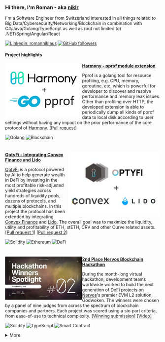 ### Hi there, I'm Roman - aka [niklr](https://github.com/niklr)

I'm a Software Engineer from Switzerland interested in all things related to Big Data/Cybersecurity/Networking/Blockchain in combination with C#/Java/Golang/TypeScript as well as (but not limited to) .NET/Spring/Angular/React

[![Linkedin: romanniklaus](https://img.shields.io/badge/-romanniklaus-blue?style=flat-square&logo=Linkedin&logoColor=white&link=https://www.linkedin.com/in/romanniklaus/)](https://www.linkedin.com/in/romanniklaus/)
[![GitHub followers](https://img.shields.io/github/followers/niklr?label=Follow&style=social)](https://github.com/niklr)

#### Project highlights

<p>
  <a href="https://github.com/harmony-one/harmony/pull/3773" target="_blank"><img width="250" align="left" src="/assets/banner_harmony.jpg"></a>
</p>
 
**[Harmony - pprof module extension](https://github.com/harmony-one/harmony/pull/3773)**

Pprof is a golang tool for resource profiling, e.g. CPU, memory, goroutine, etc, which is powerful for developer to discover and resolve performance and memory leak issues. Other than profiling over HTTP, the developed extension is able to periodically dump all kinds of pprof data to local disk according to user settings without having any impact on the prior performance of the core protocol of [Harmony](https://www.harmony.one/). [[Pull request]](https://github.com/harmony-one/harmony/pull/3773)

![Golang](https://img.shields.io/badge/-Golang-lightgrey?&logo=Go)
![Blockchain](https://img.shields.io/badge/-Blockchain-lightgrey)

#

<p>
  <a href="https://github.com/Opty-Fi/defi-adapters/pull/1" target="_blank"><img width="300" align="right" src="/assets/banner_optyfi.jpg"></a>
</p>

**[OptyFi - Integrating Convex Finance and Lido](https://github.com/Opty-Fi/defi-adapters/pull/1)**

[OptyFi](https://opty.fi/) is a protocol powered by AI to help generate wealth in DeFi by investing in the most profitable risk-adjusted yield strategies across hundreds of liquidity pools, dozens of protocols, and multiple blockchains. In this project the protocol has been extended by integrating [Convex Finance](https://www.convexfinance.com/) and [Lido](https://lido.fi/). The overall goal was to maximize the liquidity, utility and profitability of ETH, stETH, CRV and other Curve related assets. [[Pull request 1]](https://github.com/Opty-Fi/defi-adapters/pull/1) [[Pull request 2]](https://github.com/Opty-Fi/defi-adapters/pull/9)

![Solidity](https://img.shields.io/badge/-Solidity-lightgrey?&logo=Solidity)
![Ethereum](https://img.shields.io/badge/-Ethereum-lightgrey?&logo=Ethereum)
![DeFi](https://img.shields.io/badge/-DeFi-lightgrey)

#

<p>
  <a href="https://www.nervos.org/blog/nervos-gitcoin-hackathon-winners-announced" target="_blank"><img width="250" align="left" src="/assets/banner_nervos.jpg"></a>
</p>

**[2nd Place Nervos Blockchain Hackathon](https://www.nervos.org/blog/nervos-gitcoin-hackathon-winners-announced)**

During the month-long virtual hackathon, development teams worldwide worked to build the next generation of DeFi projects on [Nervos](https://www.nervos.org)'s premier EVM L2 solution, Godwoken. The winners were chosen by a panel of nine judges from across the spectrum of blockchain companies and partners. Each project was scored using a six-part criteria, from ease-of-use to technical complexity. [[Winning submission]](https://github.com/niklr/crowdmint) [[Video]](https://www.youtube.com/watch?v=s-3PJrl0gQQ)

![Solidity](https://img.shields.io/badge/-Solidity-lightgrey?&logo=Solidity)
![TypeScript](https://img.shields.io/badge/-TypeScript-lightgrey?&logo=TypeScript)
![Smart Contract](https://img.shields.io/badge/-Smart%20Contract-lightgrey)

<details>
  <summary>More</summary>

  #

  <p>
    <a href="https://twitter.com/hoprnet/status/1400025895428149251" target="_blank"><img width="250" align="right" src="/assets/banner_hopr.jpg"></a>
  </p>  

  **[HOPR - Token Transfers Network Graph](https://twitter.com/hoprnet/status/1400025895428149251)**

  The [HOPR protocol](https://hoprnet.org) provides network-level and metadata privacy for every kind of data exchange. A mixnet protects the identity of both sender and recipient by routing data via multiple intermediate relay hops that mix traffic. The developed project enables users to gain a bird view on the HOPR token transfers on [Ethereum](https://ethereum.org) and [xDai chain](https://www.xdaichain.com/). It visualizes the life-cycle (provenance) in a network graph: a. Minting b. Transfer c. Burning. [[Bounty]](https://gitcoin.co/issue/hoprnet/hopr-analytics/9/100025648) [[Project]](https://github.com/niklr/hopr-network-graph) [[Video]](https://www.youtube.com/watch?v=hRV_Ln6DlwE)

  ![Ethereum](https://img.shields.io/badge/-Ethereum-lightgrey?&logo=Ethereum)
  ![Angular](https://img.shields.io/badge/-Angular-lightgrey?&logo=Angular)
  ![Data Analytics](https://img.shields.io/badge/-Data%20Analytics-lightgrey)
  ![Visualization](https://img.shields.io/badge/-Visualization-lightgrey)

  #

  <p>
    <a href="https://github.com/wearekickback/contracts/pull/76" target="_blank"><img width="250" align="left" src="/assets/banner_kickback.jpg"></a>
  </p>

  **[Kickback - Turn registration into NFT](https://github.com/wearekickback/contracts/pull/76)**

  Kickback is one of the oldest Ethereum dApps still in active use. Kickback is an event attendee management platform which reduces no-shows at events and launched in September 2016. In this project the existing Solidity smart contracts have been modified to mint a Non-Fungible Token (NFT) during the registration process. The solution is deployed on multiple chains such as [Ethereum](https://ethereum.org), [xDai](https://www.xdaichain.com/) and [Polygon](https://polygon.technology/). [[Pull request]](https://github.com/wearekickback/contracts/pull/76)

  ![Solidity](https://img.shields.io/badge/-Solidity-lightgrey?&logo=Solidity)
  ![Polygon](https://img.shields.io/badge/-Polygon-lightgrey)
  ![NFT](https://img.shields.io/badge/-NFT-lightgrey)
  ![Smart Contract](https://img.shields.io/badge/-Smart%20Contract-lightgrey)

  #

  <p>
    <a href="https://github.com/golemfactory/yagna/issues/1457" target="_blank"><img width="250" align="right" src="/assets/banner_golem.jpg"></a>
  </p>

  **[Golem - Full-text Search Engine](https://github.com/golemfactory/yagna/issues/1457)**

  [Golem Network](https://www.golem.network/) is an accessible, reliable, open access and censorship-resistant protocol, democratizing access to digital resources and connecting users through a flexible, open-source platform. The goal of this project was to build a full-text search service on Golem. The service allows its users to perform search queries over a corpus of documents submitted by the requestor during deployment. [[Bounty]](https://gitcoin.co/issue/golemfactory/yagna/1457/100026045) [[Project]](https://github.com/niklr/golem-fulltext-search)

  ![Python](https://img.shields.io/badge/-Python-lightgrey?&logo=Python)
  ![Golem Network](https://img.shields.io/badge/-Golem%20Network-lightgrey)
  ![Fulltext Search](https://img.shields.io/badge/-Fulltext%20Search-lightgrey)

</details>
